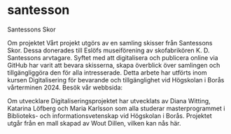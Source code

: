 # santesson

Santessons Skor

Om projektet
Vårt projekt utgörs av en samling skisser från Santessons Skor. Dessa donerades till Eslöfs museiförening av skofabrikören K. D. Santessons arvtagare. Syftet med att digitalisera och publicera online via GitHub har varit att bevara skisserna, skapa överblick över samlingen och tillgängliggöra den för alla intresserade. Detta arbete har utförts inom kursen Digitalisering för bevarande och tillgänglighet vid Högskolan i Borås vårterminen 2024. Besök vår webbsida:

Om utvecklare 
Digitaliseringsprojektet har utvecklats av Diana Witting, Katarina Löfberg och Maria Karlsson som alla studerar masterprogrammet i Biblioteks- och informationsvetenskap vid Högskolan i Borås. Projektet utgår från en mall skapad av Wout Dillen, vilken kan nås här.

